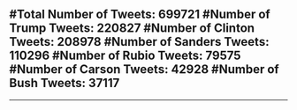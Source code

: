 #Total Number of Tweets: 699721 
#Number of Trump Tweets: 220827
#Number of Clinton Tweets: 208978
#Number of Sanders Tweets: 110296
#Number of Rubio Tweets: 79575
#Number of Carson Tweets: 42928
#Number of Bush Tweets: 37117
---
---

